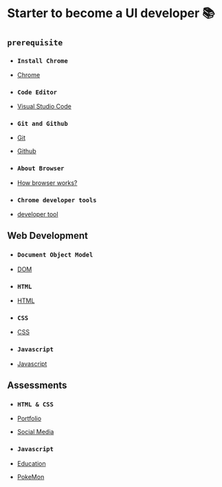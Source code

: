 # Starter to become a  UI developer :books:

## `prerequisite`

- ### `Install Chrome`
- [Chrome](https://support.google.com/chrome/answer/95346?hl=en&co=GENIE.Platform%3DDesktop)<br>

- ### `Code Editor`
- [Visual Studio Code](https://www.youtube.com/watch?v=WPqXP_kLzpo)<br>

- ### `Git and Github`
- [Git](https://www.youtube.com/watch?v=Uszj_k0DGsg)<br>
- [Github](https://www.youtube.com/watch?v=RGOj5yH7evk&t=1s)<br>

- ### `About Browser`
- [How browser works?](https://www.youtube.com/watch?v=DuSURHrZG6I)<br>

- ### `Chrome developer tools`
- [developer tool](https://www.youtube.com/watch?v=y0ue4ZZlZwg)<br>

## Web Development

- ### `Document Object Model`
- [DOM](https://www.youtube.com/watch?v=ipkjfvl40s0)<br>

- ### `HTML`
- [HTML](https://www.youtube.com/watch?v=pQN-pnXPaVg)<br>

- ### `CSS`
- [CSS](https://www.youtube.com/watch?v=ieTHC78giGQ)<br>

- ### `Javascript`
- [Javascript](https://www.youtube.com/watch?v=PkZNo7MFNFg&t=21s)<br>

## Assessments

- ### `HTML & CSS`
- [Portfolio](https://www.youtube.com/watch?v=0YFrGy_mzjY)<br>
- [Social Media](https://www.youtube.com/watch?v=NljIHlZRTTE)<br>

- ### `Javascript`
- [Education](https://www.youtube.com/watch?v=dMZujoGxjRo)<br>
- [PokeMon](https://www.youtube.com/watch?v=T-VQUKeSU1w)<br>
